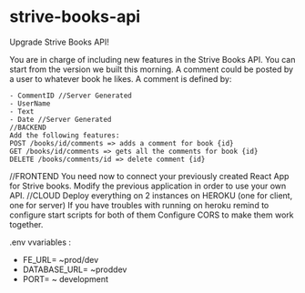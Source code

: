 # strive-books-api



Upgrade Strive Books API!

You are in charge of including new features in the Strive Books API.
You can start from the version we built this morning.
A comment could be posted by a user to whatever book he likes.
A comment is defined by:
    
    - CommentID //Server Generated
    - UserName
    - Text
    - Date //Server Generated
    //BACKEND
    Add the following features:
    POST /books/id/comments => adds a comment for book {id}
    GET /books/id/comments => gets all the comments for book {id}
    DELETE /books/comments/id => delete comment {id}
    

//FRONTEND
You need now to connect your previously created React App for Strive books.
Modify the previous application in order to use your own API.
//CLOUD
Deploy everything on 2 instances on HEROKU (one for client, one for server)
If you have troubles with running on heroku remind to configure start scripts for both of them
Configure CORS to make them work together.


.env vvariables :

- FE_URL= ~prod/dev
- DATABASE_URL= ~proddev
- PORT= ~ development
